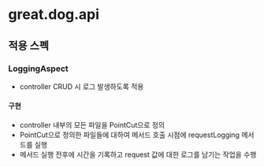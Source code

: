 # great.dog.api

## 적용 스펙

### LoggingAspect
- controller CRUD 시 로그 발생하도록 적용
#### 구현
- controller 내부의 모든 파일을 PointCut으로 정의
- PointCut으로 정의한 파일들에 대하여 메서드 호출 시점에 requestLogging 메서드를 실행
- 메서드 실행 전후에 시간을 기록하고 request 값에 대한 로그를 남기는 작업을 수행

